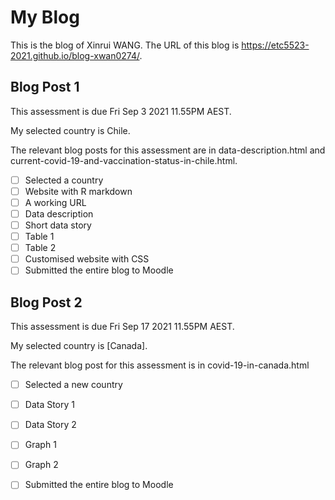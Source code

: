 # My Blog

This is the blog of Xinrui WANG.
The URL of this blog is https://etc5523-2021.github.io/blog-xwan0274/.

## Blog Post 1

This assessment is due Fri Sep 3 2021 11.55PM AEST.

My selected country is Chile.

The relevant blog posts for this assessment are in data-description.html and current-covid-19-and-vaccination-status-in-chile.html.

- [ ] Selected a country
- [ ] Website with R markdown 
- [ ] A working URL
- [ ] Data description
- [ ] Short data story
- [ ] Table 1
- [ ] Table 2
- [ ] Customised website with CSS
- [ ] Submitted the entire blog to Moodle

## Blog Post 2

This assessment is due Fri Sep 17 2021 11.55PM AEST.

My selected country is [Canada].

The relevant blog post for this assessment is in covid-19-in-canada.html

- [ ] Selected a new country
- [ ] Data Story 1
- [ ] Data Story 2
- [ ] Graph 1
- [ ] Graph 2
- [ ] Submitted the entire blog to Moodle

